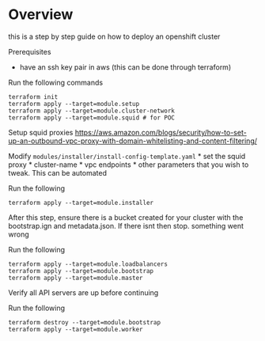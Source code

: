 # Overview

this is a step by step guide on how to deploy an openshift cluster

Prerequisites
  * have an ssh key pair in aws (this can be done through terraform)

Run the following commands

```
terraform init
terraform apply --target=module.setup
terraform apply --target=module.cluster-network
terraform apply --target=module.squid # for POC
```

Setup squid proxies
https://aws.amazon.com/blogs/security/how-to-set-up-an-outbound-vpc-proxy-with-domain-whitelisting-and-content-filtering/ 

Modify `modules/installer/install-config-template.yaml` 
    * set the squid proxy
    * cluster-name
    * vpc endpoints
    * other parameters that you wish to tweak. This can be automated

Run the following
```
terraform apply --target=module.installer
```
After this step, ensure there is a bucket created for your cluster with the bootstrap.ign and metadata.json. If there isnt then stop. something went wrong

Run the following
```
terraform apply --target=module.loadbalancers
terraform apply --target=module.bootstrap
terraform apply --target=module.master
```

Verify all API servers are up before continuing

Run the following
```
terraform destroy --target=module.bootstrap
terraform apply --target=module.worker
```
